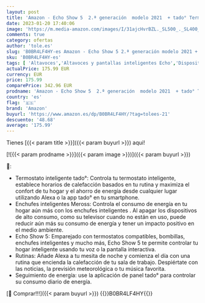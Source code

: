 ```yaml
---
layout: post
title: 'Amazon - Echo Show 5  2.ª generación  modelo 2021  + tado° Termostato Inteligente + 2 x Enchufes Inteligentes Meross | Kit de actualización de hogar inteligente: administración de energía'
date: 2023-01-20 17:40:06
image: 'https://m.media-amazon.com/images/I/31ajcHvrBZL._SL500_._SL400_.jpg'
comments: true
category: ofertas
author: 'tole.es'
slug: 'B0BR4LF4HY-es Amazon - Echo Show 5 2.ª generación modelo 2021 + tado°...'
sku: 'B0BR4LF4HY-es'
tags: [ 'Altavoces','Altavoces y pantallas inteligentes Echo','Dispositivos Amazon','Dispositivos Amazon y Accesorios','Electrónica','Equipos de audio y Hi-Fi','Pantallas inteligentes','amazon','enchufes','inteligentes','🇪🇸', ]
actualPrice: 175.99 EUR
currency: EUR
price: 175.99
comparePrice: 342.96 EUR
prodname: 'Amazon - Echo Show 5  2.ª generación  modelo 2021  + tado° Termostato Inteligente + 2 x Enchufes Inteligentes Meross | Kit de actualización de hogar inteligente: administración de energía'
country: 'es'
flag: '🇪🇸'
brand: 'Amazon'
buyurl: 'https://www.amazon.es/dp/B0BR4LF4HY/?tag=tolees-21'
descuento: '48.68'
average: '175.99'
---
```


Tienes [{{< param title >}}]({{< param buyurl >}}) aqui!

[![{{< param prodname >}}]({{< param image >}})]({{< param buyurl >}})

🔎:

- Termostato inteligente tado°: Controla tu termostato inteligente, establece horarios de calefacción basados en tu rutina y maximiza el confort de tu hogar y el ahorro de energía desde cualquier lugar utilizando Alexa o la app tado° en tu smartphone.
- Enchufes inteligentes Meross: Controla el consumo de energía en tu hogar aún más con los enchufes inteligentes . Al apagar los dispositivos de alto consumo, como su televisor cuando no están en uso, puede reducir aún más su consumo de energía y tener un impacto positivo en el medio ambiente.
- Echo Show 5: Emparejado con termostatos compatibles, bombillas, enchufes inteligentes y mucho más, Echo Show 5 te permite controlar tu hogar inteligente usando tu voz o la pantalla interactiva.
- Rutinas: Añade Alexa a tu mesita de noche y comienza el día con una rutina que encienda la calefacción de tu sala de trabajo. Despiértate con las noticias, la previsión meteorológica o tu música favorita.
- Seguimiento de energía: use la aplicación de panel tado° para controlar su consumo diario de energía.

[🛒 Comprar!!!]({{< param buyurl >}})
{{<world>}}B0BR4LF4HY{{</world>}}
